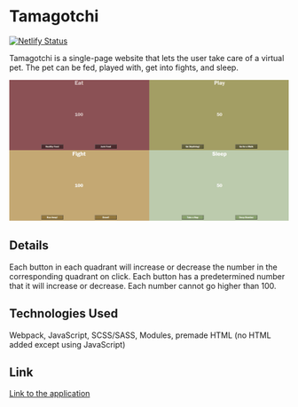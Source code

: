 # Tamagotchi

[![Netlify Status](https://api.netlify.com/api/v1/badges/059fb489-9752-47b0-b455-3dbca0dffdb8/deploy-status)](https://app.netlify.com/sites/bandstrar-tamagotchi/deploys)

Tamagotchi is a single-page website that lets the user take care of a virtual pet. The pet can be fed, played with, get into fights, and sleep.

![image](./src/images/tamagotchiSS.gif)

## Details

Each button in each quadrant will increase or decrease the number in the corresponding quadrant on click. Each button has a predetermined number that it will increase or decrease. Each number cannot go higher than 100.

## Technologies Used

Webpack, JavaScript, SCSS/SASS, Modules, premade HTML (no HTML added except using JavaScript)

## Link

[Link to the application](https://bandstrar-tamagotchi.netlify.app/)